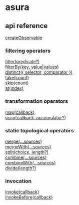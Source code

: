 # asura

## api reference

[createObservable](src/createObservable.md)<br />

### filtering operators

[filter(predicate?)](src/filter.md)<br />
[filterBy(key, value|values)](src/filterBy.md)<br />
[distinct({ selector, comparator })](src/distinct.md)<br />
[take(count)](src/take.md)<br />
[skip(count)](src/skip.md)<br />
[at(index)](src/at.md)<br />

### transformation operators

[map(callback)](src/map.md)<br />
[scan(callback, accumulator?)](src/scan.md)<br />

### static topological operators

[merge(...sources)](src/merge.md)<br />
[mergeWith(...sources)](src/mergeWith.md)<br />
[split(choice, length?)](src/split.md)<br />
[combine(...sources)](src/combine.md)<br />
[combineWith(...sources)](src/combineWith.md)<br />
[divide(length?)](src/divide.md)<br />

### invocation

[invoke(callback)](src/invoke.md)<br />
[invokeBefore(callback)](src/invokeBefore.md)<br />

